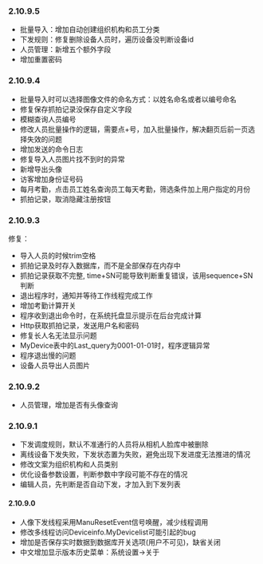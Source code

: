 ### 2.10.9.5
- 批量导入：增加自动创建组织机构和员工分类
- 下发规则：修复删除设备人员时，遍历设备没判断设备id
- 人员管理：新增五个额外字段
- 增加重置密码

### 2.10.9.4
- 批量导入时可以选择图像文件的命名方式：以姓名命名或者以编号命名
- 修复保存抓拍记录没保存自定义字段
- 模糊查询人员编号
- 修改人员批量操作的逻辑，需要点+号，加入批量操作，解决翻页后前一页选择失效的问题
- 增加发送的命令日志
- 修复导入人员图片找不到时的异常
- 新增导出头像
- 访客增加身份证号码
- 每月考勤，点击员工姓名查询员工每天考勤，筛选条件加上用户指定的月份
- 抓拍记录，取消隐藏注册按钮


### 2.10.9.3
修复：
- 导入人员的时候trim空格
- 抓拍记录及时存入数据库，而不是全部保存在内存中
- 抓拍记录获取不完整, time+SN可能导致判断重复错误，该用sequence+SN判断
- 退出程序时，通知并等待工作线程完成工作
- 增加考勤计算开关
- 程序收到退出命令时，在系统托盘显示提示在后台完成计算
- Http获取抓拍记录，发送用户名和密码
- 修复长人名无法显示问题
- MyDevice表中的Last_query为0001-01-01时，程序逻辑异常
- 程序退出慢的问题
- 设备人员导出人员图片

### 2.10.9.2
- 人员管理，增加是否有头像查询

### 2.10.9.1
- 下发调度规则，默认不准通行的人员将从相机人脸库中被删除
- 离线设备下发失败，下发状态置为失败，避免出现下发进度无法推进的情况
- 修改文案为组织机构和人员类别
- 优化设备参数设置，判断参数中字段可能不存在的情况
- 编辑人员，先判断是否自动下发，才加入到下发列表

#### 2.10.9.0
- 人像下发线程采用ManuResetEvent信号唤醒，减少线程调用
- 修改多线程访问Deviceinfo.MyDevicelist可能引起的bug
- 增加是否保存实时数据到数据库开关选项(用户不可见)，缺省关闭
- 中文增加显示版本历史菜单：系统设置->关于

